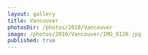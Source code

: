 ```yaml
---
layout: gallery
title: Vancouver
photosDir: /photos/2010/Vancouver
image: /photos/2010/Vancouver/IMG_6126.jpg
published: true
---
```

